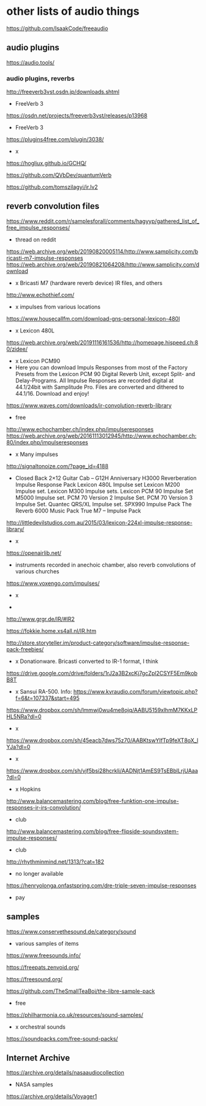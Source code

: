 # other lists of audio things

<https://github.com/IsaakCode/freeaudio>

## audio plugins

<https://audio.tools/>

### audio plugins, reverbs

<http://freeverb3vst.osdn.jp/downloads.shtml>

- FreeVerb 3

<https://osdn.net/projects/freeverb3vst/releases/p13968>

- FreeVerb 3

<https://plugins4free.com/plugin/3038/>

- x

<https://hogliux.github.io/GCHQ/>

<https://github.com/QVbDev/quantumVerb>

<https://github.com/tomszilagyi/ir.lv2>

## reverb convolution files

<https://www.reddit.com/r/samplesforall/comments/hagyyp/gathered_list_of_free_impulse_responses/>

- thread on reddit

<https://web.archive.org/web/20190820005114/http://www.samplicity.com/bricasti-m7-impulse-responses>
<https://web.archive.org/web/20190821064208/http://www.samplicity.com/download>

- x Bricasti M7 (hardware reverb device) IR files, and others

<http://www.echothief.com/>

- x impulses from various locations

<https://www.housecallfm.com/download-gns-personal-lexicon-480l>

- x Lexicon 480L

<https://web.archive.org/web/20191116161536/http://homepage.hispeed.ch:80/zidee/>

- x Lexicon PCM90
- Here you can download Impuls Responses from most of the Factory Presets from the Lexicon PCM 90 Digital Reverb Unit, except
Split- and Delay-Programs.
All Impulse Responses are recorded digital at 44.1/24bit with Samplitude Pro. Files are converted and dithered to 44.1/16.
Download and enjoy!

<https://www.waves.com/downloads/ir-convolution-reverb-library>

- free

<http://www.echochamber.ch/index.php/impulseresponses>
<https://web.archive.org/web/20161113012945/http://www.echochamber.ch:80/index.php/impulseresponses>

- x Many impulses

<http://signaltonoize.com/?page_id=4188>

- Closed Back 2×12 Guitar Cab – G12H Anniversary
H3000 Reverberation Impulse Response Pack
Lexicon 480L Impulse set
Lexicon M200 Impulse set.
Lexicon M300 Impulse sets.
Lexicon PCM 90 Impulse Set
M5000 Impulse set.
PCM 70 Version 2 Impulse Set.
PCM 70 Version 3 Impulse Set.
Quantec QRS/XL Impulse set.
SPX990 Impulse Pack
The Reverb 6000 Music Pack
True M7 – Impulse Pack

<http://littledevilstudios.com.au/2015/03/lexicon-224xl-impulse-response-library/>

- x

<https://openairlib.net/>

- instruments recorded in anechoic chamber, also reverb convolutions of various churches

<https://www.voxengo.com/impulses/>

- x

-
<http://www.grgr.de/IR/#IR2>

<https://fokkie.home.xs4all.nl/IR.htm>

<http://store.storyteller.im/product-category/software/impulse-response-pack-freebies/>

- x Donationware. Bricasti converted to IR-1 format, I think

<https://drive.google.com/drive/folders/1rJ2a3B2xcKj7gcZpl2CSYF5Em9kobB8T>

- x Sansui RA-500. Info: <https://www.kvraudio.com/forum/viewtopic.php?f=6&t=107337&start=495>

<https://www.dropbox.com/sh/lmmwj0wu4me8ojq/AABU5159xlhmM7KKxLPHL5NRa?dl=0>

- x

<https://www.dropbox.com/sh/45eacb7dws75z70/AABKtswYIfTp9feXT8oX_lYJa?dl=0>

- x

<https://www.dropbox.com/sh/vjf5bsi28hcrkli/AADNjt1AmES9TsEBblLrjUAaa?dl=0>

- x Hopkins

<http://www.balancemastering.com/blog/free-funktion-one-impulse-responses-ir-irs-convolution/>

- club

<http://www.balancemastering.com/blog/free-flipside-soundsystem-impulse-responses/>

- club

<http://rhythminmind.net/1313/?cat=182>

- no longer available

<https://henryolonga.onfastspring.com/dre-triple-seven-impulse-responses>

- pay

## samples

<https://www.conservethesound.de/category/sound>

- various samples of items

<https://www.freesounds.info/>

<https://freepats.zenvoid.org/>

<https://freesound.org/>

<https://github.com/TheSmallTeaBoi/the-libre-sample-pack>

- free

<https://philharmonia.co.uk/resources/sound-samples/>

- x orchestral sounds

<https://soundpacks.com/free-sound-packs/>

## Internet Archive

<https://archive.org/details/nasaaudiocollection>

- NASA samples

<https://archive.org/details/Voyager1>
